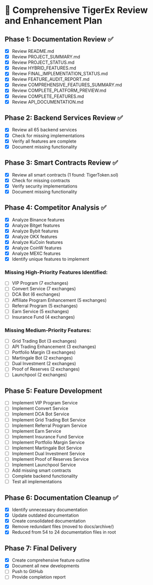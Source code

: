 # 🎯 Comprehensive TigerEx Review and Enhancement Plan

## Phase 1: Documentation Review ✅
- [x] Review README.md
- [x] Review PROJECT_SUMMARY.md
- [x] Review PROJECT_STATUS.md
- [x] Review HYBRID_FEATURES.md
- [x] Review FINAL_IMPLEMENTATION_STATUS.md
- [x] Review FEATURE_AUDIT_REPORT.md
- [x] Review COMPREHENSIVE_FEATURES_SUMMARY.md
- [x] Review COMPLETE_PLATFORM_PREVIEW.md
- [x] Review COMPLETE_FEATURES.md
- [x] Review API_DOCUMENTATION.md

## Phase 2: Backend Services Review ✅
- [x] Review all 65 backend services
- [x] Check for missing implementations
- [x] Verify all features are complete
- [x] Document missing functionality

## Phase 3: Smart Contracts Review ✅
- [x] Review all smart contracts (1 found: TigerToken.sol)
- [x] Check for missing contracts
- [x] Verify security implementations
- [x] Document missing functionality

## Phase 4: Competitor Analysis ✅
- [x] Analyze Binance features
- [x] Analyze Bitget features
- [x] Analyze Bybit features
- [x] Analyze OKX features
- [x] Analyze KuCoin features
- [x] Analyze CoinW features
- [x] Analyze MEXC features
- [x] Identify unique features to implement

### Missing High-Priority Features Identified:
- [ ] VIP Program (7 exchanges)
- [ ] Convert Service (7 exchanges)
- [ ] DCA Bot (6 exchanges)
- [ ] Affiliate Program Enhancement (5 exchanges)
- [ ] Referral Program (5 exchanges)
- [ ] Earn Service (5 exchanges)
- [ ] Insurance Fund (4 exchanges)

### Missing Medium-Priority Features:
- [ ] Grid Trading Bot (3 exchanges)
- [ ] API Trading Enhancement (3 exchanges)
- [ ] Portfolio Margin (3 exchanges)
- [ ] Martingale Bot (2 exchanges)
- [ ] Dual Investment (2 exchanges)
- [ ] Proof of Reserves (2 exchanges)
- [ ] Launchpool (2 exchanges)

## Phase 5: Feature Development
- [ ] Implement VIP Program Service
- [ ] Implement Convert Service
- [ ] Implement DCA Bot Service
- [ ] Implement Grid Trading Bot Service
- [ ] Implement Referral Program Service
- [ ] Implement Earn Service
- [ ] Implement Insurance Fund Service
- [ ] Implement Portfolio Margin Service
- [ ] Implement Martingale Bot Service
- [ ] Implement Dual Investment Service
- [ ] Implement Proof of Reserves Service
- [ ] Implement Launchpool Service
- [ ] Add missing smart contracts
- [ ] Complete backend functionality
- [ ] Test all implementations

## Phase 6: Documentation Cleanup ✅
- [x] Identify unnecessary documentation
- [x] Update outdated documentation
- [x] Create consolidated documentation
- [x] Remove redundant files (moved to docs/archive/)
- [x] Reduced from 54 to 24 documentation files in root

## Phase 7: Final Delivery
- [x] Create comprehensive feature outline
- [x] Document all new developments
- [ ] Push to GitHub
- [ ] Provide completion report